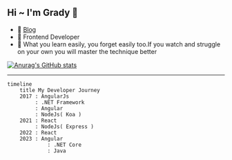 ## Hi ~ I'm Grady 👋

- 🍡  <a href="https://grady-blog.web.app/pages/posts/list" target="_blank">Blog</a> 
- 🍜  Frontend Developer
- 🧃  What you learn easily, you forget easily too.If you watch and struggle on your own you will master the technique better



[![Anurag's GitHub stats](https://github-readme-stats.vercel.app/api?username=grady982&hide=contribs,prs&show_icons=true&theme=dark)]()

---

```mermaid
timeline
    title My Developer Journey
    2017 : AngularJs
         : .NET Framework
         : Angular
         : NodeJs( Koa )
    2021 : React
         : NodeJs( Express )
    2022 : React
    2023 : Angular
             : .NET Core
             : Java
```
